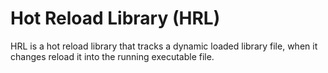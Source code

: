 # Hot Reload Library (HRL)

HRL is a hot reload library that tracks a dynamic loaded library file, when it changes reload it into the running executable file.
